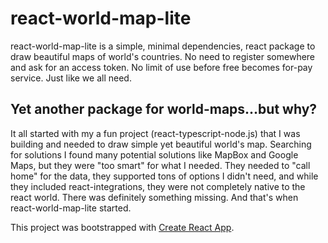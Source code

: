 # react-world-map-lite
react-world-map-lite is a simple, minimal dependencies, react package to draw beautiful maps of world's countries. No need to register somewhere and ask for an access token. No limit of use before free becomes for-pay service. Just like we all need.

## Yet another package for world-maps...but why?

It all started with my a fun project (react-typescript-node.js) that I was building and needed to draw simple yet beautiful world's map. Searching for solutions I found many potential solutions like MapBox and Google Maps, but they were "too smart" for what I needed. They needed to "call home" for the data, they supported tons of options I didn't need, and while they included react-integrations, they were not completely native to the react world. There was definitely something missing. And that's when react-world-map-lite started. 

This project was bootstrapped with [Create React App](https://github.com/facebook/create-react-app).
